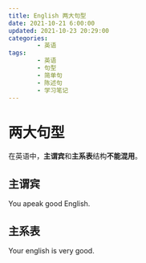```yaml
---
title: English 两大句型
date: 2021-10-21 6:00:00
updated: 2021-10-23 20:29:00
categories:
        - 英语
tags:
        - 英语
        - 句型
        - 简单句
        - 陈述句
        - 学习笔记
---
```


# 两大句型

在英语中，**主谓宾**和**主系表**结构**不能混用**。

## 主谓宾

You apeak good English.

## 主系表

Your english is very good.
